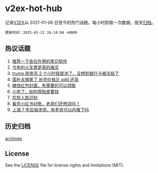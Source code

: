# v2ex-hot-hub

 记录[V2EX](https://www.v2ex.com/)从 2021-01-06 日至今的热门话题。每小时抓取一次数据，按天[归档](archives)。

`更新时间：2025-01-22 16:14:04 +0800`

## 热议话题

1. [推荐一下各位在用的笔记软件](https://www.v2ex.com/t/1106847)
1. [今年的火车票是真的难买](https://www.v2ex.com/t/1106973)
1. [trump 刚发币 2 个小时我就冲了，没想到银行卡被冻结了](https://www.v2ex.com/t/1106952)
1. [国补太搞笑了 补完价格比 pdd 还高](https://www.v2ex.com/t/1106975)
1. [微信红包封面，有需要的可以领取](https://www.v2ex.com/t/1106962)
1. [小年了，如何厚脸皮要钱](https://www.v2ex.com/t/1107042)
1. [抗拒人脸识别](https://www.v2ex.com/t/1106938)
1. [看完小红书对账，老哥们还想润吗？](https://www.v2ex.com/t/1107079)
1. [上海 7 年后端求捞，有老哥可以内推下吗](https://www.v2ex.com/t/1106978)

## 历史归档

[archives](archives)

## License

See the [LICENSE](LICENSE) file for license rights and limitations (MIT).
